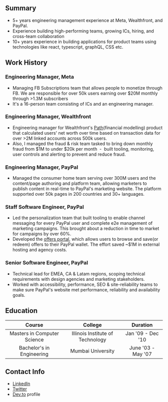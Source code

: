 ## Summary
- 5+ years engineering management experience at Meta, Wealthfront, and PayPal.
- Experience building high-performing teams, growing ICs, hiring, and cross-team collaboration
- 10+ years experience in building applications for product teams using technologies like react, typescript, graphQL, CSS etc.

## Work History
### Engineering Manager, Meta
- Managing FB Subscriptions team that allows people to monetize through FB. We are responsible for over 50k users earning over $20M monthly through >1.3M subscribers
- It's a 16-person team consisting of ICs and an engineering manager.

### Engineering Manager, Wealthfront
- Engineering manager for Wealthfront's [Path](https://www.wealthfront.com/blog/introducing-path/)(financial modelling) product that calculated users' net worth over time based on transaction data for over >2M linked accounts across 500k users.
- Also, I managed the fraud & risk team tasked to bring down monthly fraud from $1M to under $20k per month  -  built tooling, monitoring, user controls and alerting to prevent and reduce fraud.

### Engineering Manager, PayPal
- Managed the consumer home team serving over 300M users and the content/page authoring and platform team, allowing marketers to publish content in real-time to PayPal's marketing website. The platform supported over 50k pages in 200 countries and 30+ languages.

### Staff Software Engineer, PayPal
- Led the personalization team that built tooling to enable channel messaging for every PayPal user and complete e2e management of marketing campaigns. This brought about a reduction in time to market for campaigns by over 60%.
- Developed the [offers portal](https://www.paypal.com/deals), which allows users to browse and save(or redeem) offers to their PayPal wallet. The effort saved ~$1M in external hosting and agency costs.

### Senior Software Engineer, PayPal
- Technical lead for EMEA, CA & Latam regions, scoping technical requirements with design agencies and marketing stakeholders.
- Worked with accessibility, performance, SEO & site-reliability teams to make sure PayPal's website met performance, reliability and availability goals.

## Education
| Course      | College | Duration     |
| :---:        |    :----:   |          :---: |
| Masters in Computer Science       | Illinois Institute of Technology       | Jan '09 - Dec '10   |
| Bachelor's in Engineering   | Mumbai University        | June '03 - May '07      |

## Contact Info
- [LinkedIn](https://www.linkedin.com/in/hozefajodiawalla)
- [Twitter](https://twitter.com/hozefaj)
- [Dev.to](https://dev.to/hozefaj) profile
